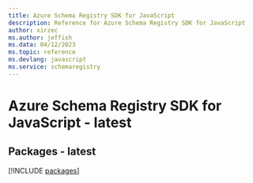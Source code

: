 ```yaml
---
title: Azure Schema Registry SDK for JavaScript
description: Reference for Azure Schema Registry SDK for JavaScript
author: xirzec
ms.author: jeffish
ms.data: 04/12/2023
ms.topic: reference
ms.devlang: javascript
ms.service: schemaregistry
---
```

# Azure Schema Registry SDK for JavaScript - latest
## Packages - latest
[!INCLUDE [packages](schema-registry-index.md)]